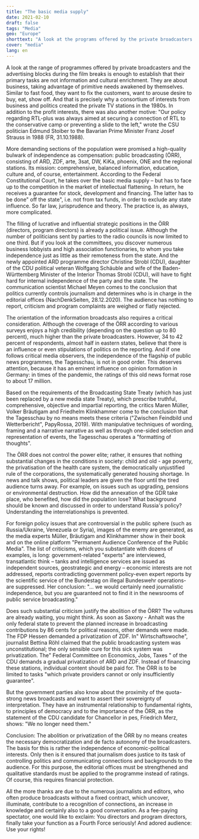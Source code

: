 ```yaml
---
title: "The basic media supply"
date: 2021-02-10
draft: false
tags: "Media"
geo: "Europe"
shorttext: "A look at the programs offered by the private broadcasters is enough to see that money is made with idiocy."
cover: "media"
lang: en
---
```


A look at the range of programmes offered by private broadcasters and the advertising blocks during the film breaks is enough to establish that their primary tasks are not information and cultural enrichment. They are about business, taking advantage of primitive needs awakened by themselves. Similar to fast food, they want to fix the customers, want to arouse desire to buy, eat, show off. And that is precisely why a consortium of interests from business and politics created the private TV stations in the 1980s. In addition to the profit interests, there was also another motive: "Our policy regarding RTL-plus was always aimed at securing a connection of RTL to the conservative camp or preventing a slide to the left," wrote the CSU politician Edmund Stoiber to the Bavarian Prime Minister Franz Josef Strauss in 1988 (FR, 31.10.1988).

More demanding sections of the population were promised a high-quality bulwark of independence as compensation: public broadcasting (ÖRR), consisting of ARD, ZDF, arte, 3sat, DW, KiKa, phoenix, ONE and the regional stations. Its mission: comprehensive, balanced information, education, culture and, of course, entertainment. According to the Federal Constitutional Court, he takes over the basic media supply – but has to face up to the competition in the market of intellectual flattening. In return, he receives a guarantee for stock, development and financing. The latter has to be done" off the state", i.e. not from tax funds, in order to exclude any state influence. So far law, jurisprudence and theory. The practice is, as always, more complicated.

The filling of lucrative and influential strategic positions in the ÖRR (directors, program directors) is already a political issue. Although the number of politicians sent by parties to the radio councils is now limited to one third. But if you look at the committees, you discover numerous business lobbyists and high association functionaries, to whom you take independence just as little as their remoteness from the state. And the newly appointed ARD programme director Christine Strobl (CDU), daughter of the CDU political veteran Wolfgang Schäuble and wife of the Baden-Württemberg Minister of the Interior Thomas Strobl (CDU), will have to fight hard for internal independence of the party and the state. The communication scientist Michael Meyen comes to the conclusion that politics currently controls journalism and determines who is in charge in the editorial offices (NachDenkSeiten, 28.12.2020). The audience has nothing to report, criticism and program complaints are weighed or flatly rejected.

The orientation of the information broadcasts also requires a critical consideration. Although the coverage of the ÖRR according to various surveys enjoys a high credibility (depending on the question up to 80 percent), much higher than the private broadcasters. However, 34 to 42 percent of respondents, almost half in eastern states, believe that there is an influence or even stipulations of politics on the reporting. And if one follows critical media observers, the independence of the flagship of public news programmes, the Tagesschau, is not in good order. This deserves attention, because it has an eminent influence on opinion formation in Germany: in times of the pandemic, the ratings of this old news format rose to about 17 million.

Based on the requirements of the Broadcasting State Treaty (which has just been replaced by a new media state Treaty), which prescribe truthful, comprehensive, objective and impartial reporting, the critics Maren Müller, Volker Bräutigam and Friedhelm Klinkhammer come to the conclusion that the Tagesschau by no means meets these criteria ("Zwischen Feindbild und Wetterbericht", PapyRossa, 2019). With manipulative techniques of wording, framing and a narrative narrative as well as through one-sided selection and representation of events, the Tagesschau operates a "formatting of thoughts".

The ÖRR does not control the power elite; rather, it ensures that nothing substantial changes in the conditions in society: child and old - age poverty, the privatisation of the health care system, the democratically unjustified rule of the corporations, the systematically generated housing shortage. In news and talk shows, political leaders are given the floor until the tired audience turns away. For example, on issues such as upgrading, pensions or environmental destruction. How did the annexation of the GDR take place, who benefited, how did the population lose? What background should be known and discussed in order to understand Russia's policy? Understanding the interrelationships is prevented.

For foreign policy issues that are controversial in the public sphere (such as Russia/Ukraine, Venezuela or Syria), images of the enemy are generated, as the media experts Müller, Bräutigam and Klinkhammer show in their book and on the online platform "Permanent Audience Conference of the Public Media". The list of criticisms, which you substantiate with dozens of examples, is long: government-related "experts" are interviewed, transatlantic think – tanks and intelligence services are issued as independent sources, geostrategic and energy – economic interests are not addressed, reports contradicting government policy-even expert reports by the scientific service of the Bundestag on illegal Bundeswehr operations-are suppressed. Her conclusion: "... we would certainly need journalistic independence, but you are guaranteed not to find it in the newsrooms of public service broadcasting."

Does such substantial criticism justify the abolition of the ÖRR? The vultures are already waiting, you might think. As soon as Saxony - Anhalt was the only federal state to prevent the planned increase in broadcasting contributions by 86 cents for political reasons, other demands were made. The FDP Hessen demanded a privatization of ZDF. In" Wirtschaftswoche", journalist Bettina Röhl claimed that the public broadcasting system was unconstitutional; the only sensible cure for this sick system was privatization. The" Federal Committee on Economics, Jobs, Taxes " of the CDU demands a gradual privatization of ARD and ZDF. Instead of financing these stations, individual content should be paid for. The ÖRR is to be limited to tasks "which private providers cannot or only insufficiently guarantee".

But the government parties also know about the proximity of the quota-strong news broadcasts and want to assert their sovereignty of interpretation. They have an instrumental relationship to fundamental rights, to principles of democracy and to the importance of the ÖRR, as the statement of the CDU candidate for Chancellor in pes, Friedrich Merz, shows: "We no longer need them."

Conclusion: The abolition or privatization of the ÖRR by no means creates the necessary democratization and de facto autonomy of the broadcasters. The basis for this is rather the independence of economic-political interests. Only then is it ensured that journalism does justice to its task of controlling politics and communicating connections and backgrounds to the audience. For this purpose, the editorial offices must be strengthened and qualitative standards must be applied to the programme instead of ratings. Of course, this requires financial protection.

All the more thanks are due to the numerous journalists and editors, who often produce broadcasts without a fixed contract, which uncover, illuminate, contribute to a recognition of connections, an increase in knowledge and certainly also to a good conversation. As a fee-paying spectator, one would like to exclaim: You directors and program directors, finally take your function as a Fourth Force seriously! And adored audience: Use your rights!
